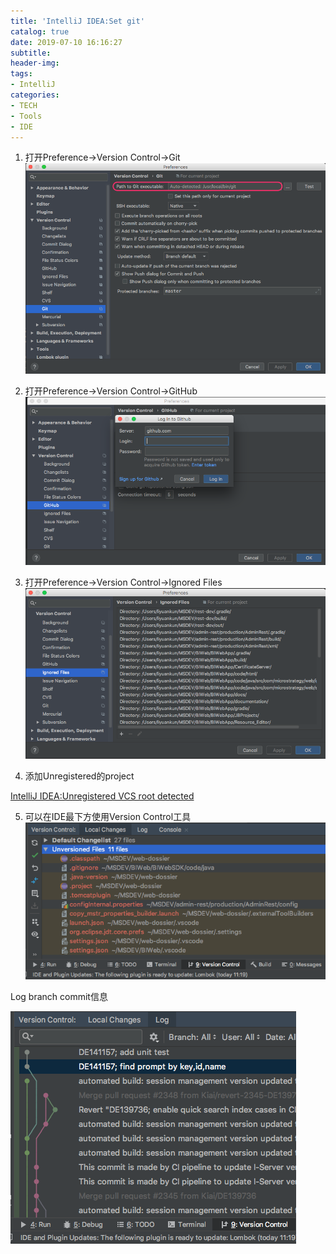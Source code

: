 ```yaml
---
title: 'IntelliJ IDEA:Set git'
catalog: true
date: 2019-07-10 16:16:27
subtitle:
header-img:
tags:
- IntelliJ
categories:
- TECH
- Tools
- IDE
---
```


1. 打开Preference->Version Control->Git
![Git](https://github.com/CatherineLiyuankun/PictureBed/raw/master/blog/post/IntelliJ-IDEA-Set-git/git.png)

2. 打开Preference->Version Control->GitHub
![GitHub](https://github.com/CatherineLiyuankun/PictureBed/raw/master/blog/post/IntelliJ-IDEA-Set-git/github.png)

3. 打开Preference->Version Control->Ignored Files
![Ignored Files](https://github.com/CatherineLiyuankun/PictureBed/raw/master/blog/post/IntelliJ-IDEA-Set-git/Ignored%20Files.png)

4. 添加Unregistered的project
<!-- [IntelliJ IDEA:Unregistered VCS root detected](../../../../2019/07/10/IntelliJ-IDEA-Unregistered-VCS-root-detected/) -->
[IntelliJ IDEA:Unregistered VCS root detected](../IntelliJ-IDEA-Unregistered-VCS-root-detected.html)

5. 可以在IDE最下方使用Version Control工具
![Version Control](https://github.com/CatherineLiyuankun/PictureBed/raw/master/blog/post/IntelliJ-IDEA-Set-git/Version%20Control.png)

Log branch commit信息

![Log](https://github.com/CatherineLiyuankun/PictureBed/raw/master/blog/post/IntelliJ-IDEA-Set-git/log.png)